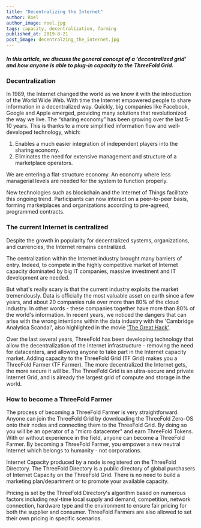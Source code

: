 ```yaml
---
title: "Decentralizing the Internet"
author: Roel
author_image: roel.jpg
tags: capacity, decentralization, farming
published_at: 2019-8-21
post_image: decentralzing_the_internet.jpg
---
```


##### In this article, we discuss the general concept of a ‘decentralized grid’ and how anyone is able to plug-in capacity to the ThreeFold Grid.

### Decentralization

In 1989, the Internet changed the world as we know it with the introduction of the World Wide Web. With time the Internet empowered people to share information in a decentralized way. Quickly, big companies like Facebook, Google and Apple emerged, providing many solutions that revolutionized the way we live. The “sharing economy” has been growing over the last 5-10 years. This is thanks to a more simplified information flow and well-developed technology, which: 

1. Enables a much easier integration of independent players into the sharing economy.
2. Eliminates the need for extensive management and structure of a marketplace operators.

We are entering a flat-structure economy. An economy where less managerial levels are needed for the system to function properly.

New technologies such as blockchain and the Internet of Things facilitate this ongoing trend. Participants can now interact on a peer-to-peer basis, forming marketplaces and organizations according to pre-agreed, programmed contracts.

### The current Internet is centralized

Despite the growth in popularity for decentralized systems, organizations, and currencies, the Internet remains centralized.

The centralization within the Internet industry brought many barriers of entry. Indeed, to compete in the highly competitive market of Internet capacity dominated by big IT companies, massive investment and IT development are needed.

But what's really scary is that the current industry exploits the market tremendously. Data is officially the most valuable asset on earth since a few years, and about 20 companies rule over more than 80% of the cloud industry. In other words - these companies together have more than 80% of the world's information. In recent years, we noticed the dangers that can arise with the wrong intentions within the data industry with the 'Cambridge Analytica Scandal', also highlighted in the movie ['The Great Hack'](https://www.youtube.com/watch?v=iX8GxLP1FHo).

Over the last several years, ThreeFold has been developing technology that allow the decentralization of the Internet infrastructure - removing the need for datacenters, and allowing anyone to take part in the Internet capacity market. Adding capacity to the ThreeFold Grid (TF Grid) makes you a ThreeFold Farmer (TF Farmer). The more decentralized the Internet gets, the more secure it will be. The ThreeFold Grid is an ultra-secure and private Internet Grid, and is already the largest grid of compute and storage in the world.

### How to become a ThreeFold Farmer

The process of becoming a ThreeFold Farmer is very straightforward. Anyone can join the ThreeFold Grid by downloading the ThreeFold Zero-OS onto their nodes and connecting them to the ThreeFold Grid. By doing so you will be an operator of a "micro datacenter" and earn ThreeFold Tokens. With or without experience in the field, anyone can become a ThreeFold Farmer. By becoming a ThreeFold Farmer, you empower a new neutral Internet which belongs to humanity - not corporations.

Internet Capacity produced by a node is registered on the ThreeFold Directory. The ThreeFold Directory is a public directory of global purchasers of Internet Capacity on the ThreeFold Grid. There is no need to build a marketing plan/department or to promote your available capacity.

Pricing is set by the ThreeFold Directory's algorithm based on numerous factors including real-time local supply and demand, competition, network connection, hardware type and the environment to ensure fair pricing for both the supplier and consumer. ThreeFold Farmers are also allowed to set their own pricing in specific scenarios.
